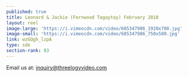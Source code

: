 ```yaml
---
published: true
title: Leonard & Jackie (Fernwood Tagaytay) February 2018
layout: reel
image-large: 'https://i.vimeocdn.com/video/685347986_1920x700.jpg'
image-small: 'https://i.vimeocdn.com/video/685347986_750x500.jpg'
link: wzGQgh_lzpA
type: sde
section-rank: 83
---
```

Email us at: inquiry@threelogyvideo.com
